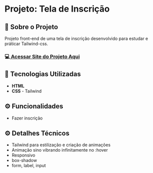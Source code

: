 <h1>Projeto: Tela de Inscrição </h1>

<h2>📌 Sobre o Projeto</h2>
<p>Projeto front-end de uma tela de inscrição desenvolvido para estudar e práticar Tailwind-css.</p>

<h3>💻<a href="https://deangelleses.github.io/tela_inscricao-HTML-CSS-Tailwind/" target="_blank"> Acessar Site do Projeto Aqui</a></h3>

<h2>🚀 Tecnologias Utilizadas</h2>
<ul>
  <li><b>HTML</b></li>
  <li><b>CSS</b> - Tailwind</li>
</ul>

<h2>⚙️ Funcionalidades</h2>
<ul>
  <li>Fazer inscrição</li>
</ul>

<h2>⚙️ Detalhes Técnicos</h2>
<ul>
  <li>Tailwind para estilização e criação de animações</li>
  <li>Animação sino vibrando infinitamente no :hover</li>
  <li>Responsivo</li>
  <li>box-shadow</li>
  <li>form, label, input</li>
</ul>
